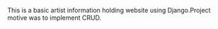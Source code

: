 This is a basic artist information holding website using Django.Project motive was to implement CRUD.
